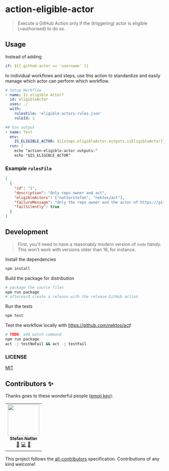 # action-eligible-actor

> Execute a GitHub Action only if the (triggering) actor is eligible (=authorised) to do so.

## Usage

Instead of adding

```yml
if: ${{ github.actor == 'username' }}
```

to individual workflows and steps, use this action to standardize and easily
manage which actor can perform which workflow.

```yml
# Setup Workflow
- name: Is eligible Actor?
  id: eligibleActor
  uses: ./
  with:
    rulesFile: 'eligible-actors-rules.json'
    ruleId: 1

## Use output
- name: Test
  env:
    IS_ELIGIBLE_ACTOR: ${{steps.eligibleActor.outputs.isEligibleActor}}
  run: |
    echo "action-eligible-actor outputs:"
    echo "$IS_ELIGIBLE_ACTOR"
```

### Example `rulesFile`

```json
[
  {
    "id": "1",
    "description": "Only repo owner and act",
    "eligibleActors": ["natterstefan", "nektos/act"],
    "failureMessage": "Only the repo owner and the actor of https://github.com/nektos/act can do this!",
    "failSilently": true
  }
]
```

## Development

> First, you'll need to have a reasonably modern version of `node` handy. This
> won't work with versions older than 16, for instance.

Install the dependencies

```bash
npm install
```

Build the package for distribution

```bash
# package the source files
npm run package
# afterward create a release with the release GitHub action
```

Run the tests

```bash
npm test
```

Test the workflow locally with <https://github.com/nektos/act>!

```bash
# TODO: add watch command
npm run package
act -j testNoFail && act -j testFail
```

### LICENSE

[MIT](LICENSE)

## Contributors ✨

Thanks goes to these wonderful people ([emoji key](https://allcontributors.org/docs/en/emoji-key)):

<!-- ALL-CONTRIBUTORS-LIST:START - Do not remove or modify this section -->
<!-- prettier-ignore-start -->
<!-- markdownlint-disable -->
<table>
  <tr>
    <td align="center"><a href="https://natterstefan.me/"><img src="https://avatars.githubusercontent.com/u/1043668?v=4?s=100" width="100px;" alt=""/><br /><sub><b>Stefan Natter</b></sub></a><br /><a href="#ideas-natterstefan" title="Ideas, Planning, & Feedback">🤔</a> <a href="https://github.com/natterstefan/action-eligible-actor/commits?author=natterstefan" title="Code">💻</a> <a href="https://github.com/natterstefan/action-eligible-actor/commits?author=natterstefan" title="Documentation">📖</a></td>
  </tr>
</table>

<!-- markdownlint-restore -->
<!-- prettier-ignore-end -->

<!-- ALL-CONTRIBUTORS-LIST:END -->

This project follows the [all-contributors](https://github.com/all-contributors/all-contributors) specification. Contributions of any kind welcome!
